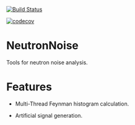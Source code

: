 
[![Build Status](https://travis-ci.org/IRSN/NeutronNoise.svg?branch=master)](https://travis-ci.org/IRSN/NeutronNoise)

[![codecov](https://codecov.io/gh/IRSN/NeutronNoise/branch/master/graph/badge.svg)](https://codecov.io/gh/IRSN/NeutronNoise)


# NeutronNoise

Tools for neutron noise analysis.


# Features

- Multi-Thread Feynman histogram calculation.

- Artificial signal generation.

